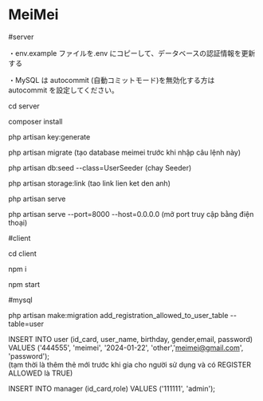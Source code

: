 # MeiMei
#server

・env.example ファイルを.env にコピーして、データベースの認証情報を更新する

・MySQL は autocommit (自動コミットモード)を無効化する方は　 autocommit を設定してください。

cd server

composer install 

php artisan key:generate

php artisan migrate (tạo database meimei trước khi nhập câu lệnh này)

php artisan db:seed --class=UserSeeder (chay Seeder)

php artisan storage:link (tao link lien ket den anh)

php artisan serve

php artisan serve --port=8000 --host=0.0.0.0  (mở port truy cập bằng điện thoại)

#client

cd client

npm i

npm start

#mysql

php artisan make:migration add_registration_allowed_to_user_table --table=user

INSERT INTO user (id_card, user_name, birthday, gender,email, password) VALUES ('444555', 'meimei', '2024-01-22', 'other','meimei@gmail.com', 'password');  
    (tạm thời là thêm thẻ mới trước khi gia cho người sử dụng và có REGISTER ALLOWED là TRUE)

INSERT INTO manager (id_card,role) VALUES ('111111', 'admin');


